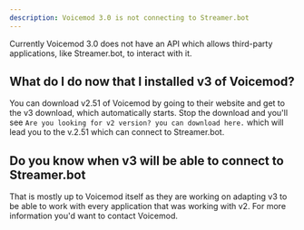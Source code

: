 ```yaml
---
description: Voicemod 3.0 is not connecting to Streamer.bot
---
```


Currently Voicemod 3.0 does not have an API which allows third-party applications, like Streamer.bot, to interact with it. 

## What do I do now that I installed v3 of Voicemod?
You can download v2.51 of Voicemod by going to their website and get to the v3 download, which automatically starts. Stop the download and you'll see `Are you looking for v2 version? you can download here.` which will lead you to the v.2.51 which can connect to Streamer.bot.

## Do you know when v3 will be able to connect to Streamer.bot
That is mostly up to Voicemod itself as they are working on adapting v3 to be able to work with every application that was working with v2. For more information you'd want to contact Voicemod.
